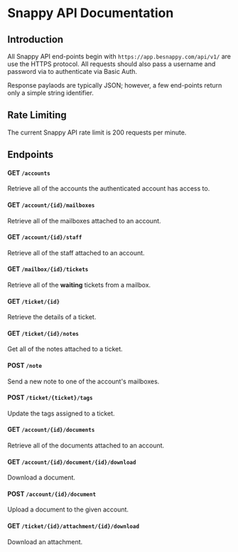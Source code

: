 # Snappy API Documentation

## Introduction

All Snappy API end-points begin with `https://app.besnappy.com/api/v1/` are use the HTTPS protocol. All requests should also pass a username and password via to authenticate via Basic Auth.

Response paylaods are typically JSON; however, a few end-points return only a simple string identifier.

## Rate Limiting

The current Snappy API rate limit is 200 requests per minute.

## Endpoints

#### GET `/accounts`

Retrieve all of the accounts the authenticated account has access to.

#### GET `/account/{id}/mailboxes`

Retrieve all of the mailboxes attached to an account.

#### GET `/account/{id}/staff`

Retrieve all of the staff attached to an account.

#### GET `/mailbox/{id}/tickets`

Retrieve all of the **waiting** tickets from a mailbox.

#### GET `/ticket/{id}`

Retrieve the details of a ticket.

#### GET `/ticket/{id}/notes`

Get all of the notes attached to a ticket.

#### POST `/note`

Send a new note to one of the account's mailboxes.

#### POST `/ticket/{ticket}/tags`

Update the tags assigned to a ticket.

#### GET `/account/{id}/documents`

Retrieve all of the documents attached to an account.

#### GET `/account/{id}/document/{id}/download`

Download a document.

#### POST `/account/{id}/document`

Upload a document to the given account.

#### GET `/ticket/{id}/attachment/{id}/download`

Download an attachment.